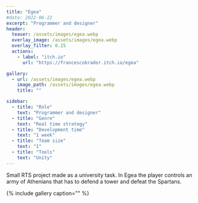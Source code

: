 ```yaml
---
title: "Egea"
#date: 2022-06-22
excerpt: "Programmer and designer"
header:
  teaser: /assets/images/egea.webp
  overlay_image: /assets/images/egea.webp
  overlay_filter: 0.25
  actions:
    - label: "itch.io"
      url: "https://francescobrador.itch.io/egea"

gallery:
  - url: /assets/images/egea.webp
    image_path: /assets/images/egea.webp
    title: ""

sidebar:
  - title: "Role"
    text: "Programmer and designer"
  - title: "Genre"
    text: "Real time strategy"
  - title: "Development time"
    text: "1 week"
  - title: "Team size"
    text: "1"
  - title: "Tools"
    text: "Unity"
---
```

Small RTS project made as a university task. In Egea the player controls an army of Athenians that has to defend a tower and defeat the Spartans.

{% include gallery caption="" %}